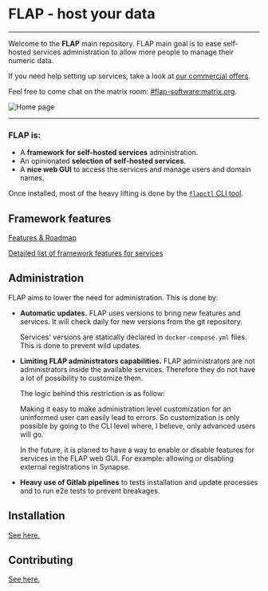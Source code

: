 # FLAP - host your data

---

Welcome to the **FLAP** main repository. FLAP main goal is to ease self-hosted services administration to allow more people to manage their numeric data.

If you need help setting up services, take a look at [our commercial offers](https://www.flap.cloud).

Feel free to come chat on the matrix room: [#flap-software:matrix.org](https://riot.im/app/#/room/#flap-software:matrix.org).

![Home page](https://gitlab.com/flap-box/core/raw/master/screenshots/home.png)

---

### FLAP is:

-   A **framework for self-hosted services** administration.
-   An opinionated **selection of self-hosted services**.
-   A **nice web GUI** to access the services and manage users and domain names.

Once installed, most of the heavy lifting is done by the [`flapctl` CLI tool](https://gitlab.com/flap-box/flap/-/tree/master/system/cli).

## Framework features

[Features & Roadmap](https://gitlab.com/flap-box/flap/-/blob/master/FEATURES.md)

[Detailed list of framework features for services](https://gitlab.com/flap-box/flap/-/blob/master/README.services.md)

## Administration

FLAP aims to lower the need for administration. This is done by:

-   **Automatic updates.** FLAP uses versions to bring new features and services. It will check daily for new versions from the git repository.

    Services' versions are statically declared in `docker-compose.yml` files. This is done to prevent wild updates.

-   **Limiting FLAP administrators capabilities.** FLAP administrators are not administrators inside the available services. Therefore they do not have a lot of possibility to customize them.

    The logic behind this restriction is as follow:

    Making it easy to make administration level customization for an uninformed user can easily lead to errors. So customization is only possible by going to the CLI level where, I believe, only advanced users will go.

    In the future, it is planed to have a way to enable or disable features for services in the FLAP web GUI. For example: allowing or disabling external registrations in Synapse.

-   **Heavy use of Gitlab pipelines** to tests installation and update processes and to run e2e tests to prevent breakages.

## Installation

[See here.](https://gitlab.com/flap-box/flap/-/blob/master/INSTALL.md)

## Contributing

[See here.](https://gitlab.com/flap-box/flap/-/blob/master/CONTRIBUTING.md)
